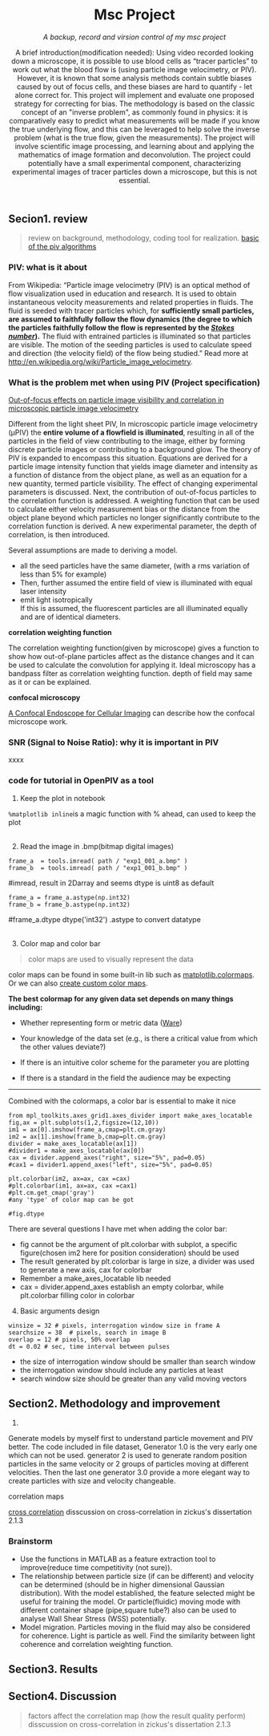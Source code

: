 <header>

  # Msc Project
_A backup, record and virsion control of my msc project_

  A brief introduction(modification needed):
  	Using video recorded looking down a microscope, it is possible to use blood cells as “tracer particles” to work out what the blood flow is (using particle image velocimetry, or PIV). However, it is known that some analysis methods contain subtle biases caused by out of focus cells, and these biases are hard to quantify - let alone correct for. This project will implement and evaluate one proposed strategy for correcting for bias. The methodology is based on the classic concept of an "inverse problem", as commonly found in physics: it is comparatively easy to predict what measurements will be made if you know the true underlying flow, and this can be leveraged to help solve the inverse problem (what is the true flow, given the measurements). The project will involve scientific image processing, and learning about and applying the mathematics of image formation and deconvolution. The project could potentially have a small experimental component, characterizing experimental images of tracer particles down a microscope, but this is not essential.
</header>

<!--
This is comments block in GitHub markdown

-->

## Secion1. review 
> review on background, methodology, coding tool for realization.
[basic of the piv algorithms](https://openpiv.readthedocs.io/en/latest/src/piv_basics.html)

### PIV: what is it about

From Wikipedia: “Particle image velocimetry (PIV) is an optical method of flow visualization used in education and research. It is used to obtain instantaneous velocity measurements and related properties in fluids. The fluid is seeded with tracer particles which, for **sufficiently small particles, are assumed to faithfully follow the flow dynamics (the degree to which the particles faithfully follow the flow is represented by the *[Stokes number](https://en.wikipedia.org/wiki/Stokes_number)*).** The fluid with entrained particles is illuminated so that particles are visible. The motion of the seeding particles is used to calculate speed and direction (the velocity field) of the flow being studied.” Read more at http://en.wikipedia.org/wiki/Particle_image_velocimetry.

### What is the problem met when using PIV (Project specification)

[Out-of-focus effects on particle image visibility and correlation in microscopic particle image velocimetry
](https://doi.org/10.1007/s003480070018)

Different from the light sheet PIV,
In microscopic particle image velocimetry (μPIV) the **entire volume of a flowfield is illuminated**, resulting in all of the particles in the field of view contributing to the image, either by forming discrete particle images or contributing to a background glow. The theory of PIV is expanded to encompass this situation. Equations are derived for a particle image intensity function that yields image diameter and intensity as a function of distance from the object plane, as well as an equation for a new quantity, termed particle visibility. The effect of changing experimental parameters is discussed. Next, the contribution of out-of-focus particles to the correlation function is addressed. A weighting function that can be used to calculate either velocity measurement bias or the distance from the object plane beyond which particles no longer significantly contribute to the correlation function is derived. A new experimental parameter, the depth of correlation, is then introduced.

 Several assumptions are made to deriving a model.
 + all the seed particles have the same diameter, (with a rms variation of less than 5% for example)
 + Then, further assumed the entire field of view is illuminated with equal laser intensity
 + emit light isotropically  
If this is assumed, the fluorescent particles are all illuminated equally and are of identical diameters.

**correlation weighting function**

The correlation weighting function(given by microscope) gives a function to show how out-of-plane particles affect as the distance changes
and it can be used to calculate the convolution for applying it. Ideal microscopy has a bandpass filter as correlation weighting function.
depth of field may same as it or can be explained.

**confocal microscopy**

[A Confocal Endoscope for Cellular Imaging](https://doi.org/10.15302/J-ENG-2015081) can describe how the confocal microscope work.

### SNR (Signal to Noise Ratio): why it is important in PIV

xxxx


### code for tutorial in OpenPIV as a tool

1. Keep the plot in notebook <br/>

`%matplotlib inline`is a magic function with % ahead, can used to keep the plot <br/><br/>


2. Read the image in .bmp(bitmap digital images) <br/>

```
frame_a  = tools.imread( path / "exp1_001_a.bmp" ) 
frame_b  = tools.imread( path / "exp1_001_b.bmp" )
``` 

#imread, result in 2Darray and seems dtype is uint8 as default<br/>

```
frame_a = frame_a.astype(np.int32) 
frame_b = frame_b.astype(np.int32) 
```
#frame_a.dtype dtype('int32') .astype to convert datatype<br/><br/>

3. Color map and color bar <br/>
  >color maps are used to visually represent the data<br/>

color maps can be found in some built-in lib such as [matplotlib.colormaps](https://matplotlib.org/stable/tutorials/colors/colormaps.html). Or we can also [create custom color maps](https://matplotlib.org/stable/gallery/color/custom_cmap.html#sphx-glr-gallery-color-custom-cmap-py). <br/>

**The best colormap for any given data set depends on many things including:**

- Whether representing form or metric data ([Ware](http://ccom.unh.edu/sites/default/files/publications/Ware_1988_CGA_Color_sequences_univariate_maps.pdf))

- Your knowledge of the data set (e.g., is there a critical value from which the other values deviate?)

- If there is an intuitive color scheme for the parameter you are plotting

- If there is a standard in the field the audience may be expecting

---
Combined with the colormaps, a color bar is essential to make it nice
```{
from mpl_toolkits.axes_grid1.axes_divider import make_axes_locatable
fig,ax = plt.subplots(1,2,figsize=(12,10))
im1 = ax[0].imshow(frame_a,cmap=plt.cm.gray)
im2 = ax[1].imshow(frame_b,cmap=plt.cm.gray)
divider = make_axes_locatable(ax[1])
#divider1 = make_axes_locatable(ax[0])
cax = divider.append_axes("right", size="5%", pad=0.05)
#cax1 = divider1.append_axes("left", size="5%", pad=0.05)

plt.colorbar(im2, ax=ax, cax =cax)
#plt.colorbar(im1, ax=ax, cax =cax1)
#plt.cm.get_cmap('gray')
#any 'type' of color map can be got

#fig.dtype

```

There are several questions I have met when adding the color bar:
+ fig cannot be the argument of plt.colorbar with subplot, a specific figure(chosen im2 here for position consideration) should be used
+ The result generated by plt.colorbar is large in size, a divider was used to generate a new axis, cax for colorbar
+ Remember a make_axes_locatable lib needed
+ cax = divider.append_axes establish an empty colorbar, while plt.colorbar filling color in colorbar

4. Basic arguments design

```
winsize = 32 # pixels, interrogation window size in frame A
searchsize = 38  # pixels, search in image B
overlap = 12 # pixels, 50% overlap
dt = 0.02 # sec, time interval between pulses
```

+ the size of interrogation window should be smaller than search window
+ the interrogation window should include any particles at least
+ search window size should be greater than any valid moving vectors


## Section2. Methodology and improvement

1.
Generate models by myself first to understand particle movement and PIV better.
The code included in file dataset, Generator 1.0 is the very early one which can not be used. generator 2 is used to generate random position particles in the same velocity or 2 groups of particles moving at different velocities. Then the last one generator 3.0 provide a more elegant way to create particles with size and velocity changeable.

correlation maps 

[cross correlation](http://paulbourke.net/miscellaneous/correlate/)
disscussion on cross-correlation in zickus's dissertation 2.1.3

### Brainstorm

+ Use the functions in MATLAB as a feature extraction tool to improve(reduce time competitivity (not sure)).
+ The relationship between particle size (if can be different) and velocity can be determined (should be in higher dimensional Gaussian distribution). With the model established, the feature selected might be useful for training the model. Or particle(fluidic) moving mode with different container shape (pipe,square tube?) also can be used to analyse Wall Shear Stress (WSS) potentially.
+ Model migration. Particles moving in the fluid may also be considered for coherence. Light is particle as well. Find the similarity between light coherence and
correlation weighting function.


## Section3. Results 

## Section4. Discussion

> factors affect the correlation map (how the result quality perform)
disscussion on cross-correlation in zickus's dissertation 2.1.3
